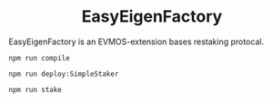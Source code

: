 <div align="center">
  <h1> EasyEigenFactory </h1>
</div>

EasyEigenFactory is an EVMOS-extension bases restaking protocal.

```
npm run compile
```

```
npm run deploy:SimpleStaker
```

```
npm run stake
```